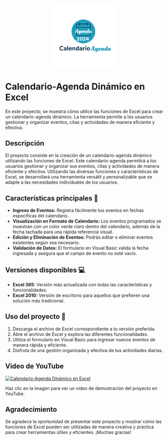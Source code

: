 <p align="center">
   <a href="https://1drv.ms/x/c/6ccc2d91e80a0ebd/EQMu31a_JbxHoI54NMkFz1kBkFmh7JyXcpQe4qYfKcKJFg?e=aHfz05">
  <img src="/img/Agenda.png" alt="Descripción de la imagen" width="40%">
</a>
</p>


# Calendario-Agenda Dinámico en Excel

En este proyecto, se muestra cómo utilice las funciones de Excel para crear un calendario-agenda dinámico. La herramienta permite a los usuarios gestionar y organizar eventos, citas y actividades de manera eficiente y efectiva. 

## Descripción

El proyecto consiste en la creación de un calendario-agenda dinámico utilizando las funciones de Excel. Este calendario-agenda permitirá a los usuarios gestionar y organizar sus eventos, citas y actividades de manera eficiente y efectiva. Utilizando las diversas funciones y características de Excel, se desarrollará una herramienta versátil y personalizable que se adapte a las necesidades individuales de los usuarios.

## Características principales 🚀

- **Ingreso de Eventos:** Registra fácilmente tus eventos en fechas específicas del calendario.
- **Visualización en Formato de Calendario:** Los eventos programados se muestran con un color verde claro dentro del calendario, además de la fecha tachada para una rápida referencia visual.
- **Edición y Eliminación de Eventos:** Podrás editar o eliminar eventos existentes según sea necesario.
- **Validación de Datos:** El formulario en Visual Basic valida la fecha ingresada y asegura que el campo de evento no esté vacío.

## Versiones disponibles 💻

- **Excel 365:** Versión más actualizada con todas las características y funcionalidades.
- **Excel 2010:** Versión de escritorio para aquellos que prefieren una solución más tradicional.

## Uso del proyecto 📝

1. Descarga el archivo de Excel correspondiente a tu versión preferida.
2. Abre el archivo de Excel y explora las diferentes funcionalidades.
3. Utiliza el formulario en Visual Basic para ingresar nuevos eventos de manera rápida y eficiente.
4. Disfruta de una gestión organizada y efectiva de tus actividades diarias.

## Video de YouTube
<p align="center">
   
[![Calendario-Agenda Dinámico en Excel](https://img.youtube.com/vi/QezYWdPjJ0A/0.jpg)](https://youtu.be/QezYWdPjJ0A)

</p>

Haz clic en la imagen para ver un video de demostración del proyecto en YouTube.

</p>

## Agradecimiento

Se agradece la oportunidad de presentar este proyecto y mostrar cómo las funciones de Excel pueden ser utilizadas de manera creativa y práctica para crear herramientas útiles y eficientes. ¡Muchas gracias!

